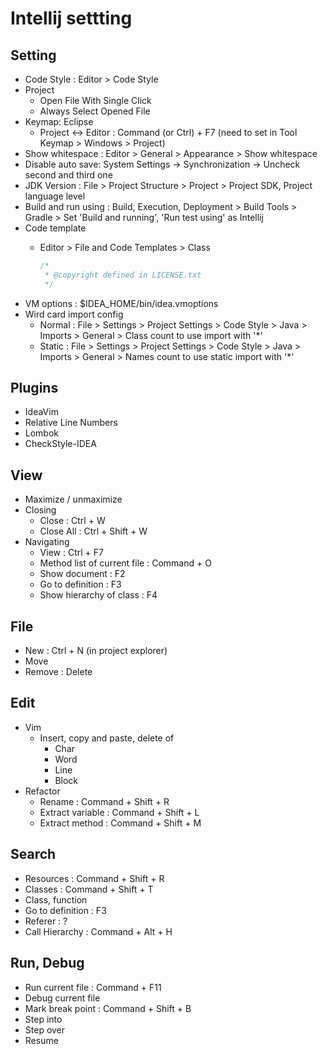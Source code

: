 # Intellij settting

## Setting

- Code Style : Editor > Code Style
- Project
  - Open File With Single Click
  - Always Select Opened File
- Keymap: Eclipse
  - Project <-> Editor : Command (or Ctrl) + F7 (need to set in Tool Keymap > Windows > Project)
- Show whitespace : Editor > General > Appearance > Show whitespace
- Disable auto save: System Settings -> Synchronization -> Uncheck second and third one
- JDK Version : File > Project Structure > Project > Project SDK, Project language level
- Build and run using : Build, Execution, Deployment > Build Tools > Gradle > Set 'Build and running', 'Run test using' as Intellij
- Code template
  - Editor > File and Code Templates > Class

    ```java
    /*
     * @copyright defined in LICENSE.txt
     */

    ```
- VM options : $IDEA_HOME/bin/idea.vmoptions
- Wird card import config
  - Normal : File > Settings > Project Settings > Code Style > Java > Imports > General > Class count to use import with '*'
  - Static : File > Settings > Project Settings > Code Style > Java > Imports > General > Names count to use static import with '*'

## Plugins

- IdeaVim
- Relative Line Numbers
- Lombok
- CheckStyle-IDEA

## View

- Maximize / unmaximize
- Closing
  - Close : Ctrl + W
  - Close All : Ctrl + Shift + W
- Navigating
  - View : Ctrl + F7
  - Method list of current file : Command + O
  - Show document : F2
  - Go to definition : F3
  - Show hierarchy of class : F4

## File

- New : Ctrl + N (in project explorer)
- Move
- Remove : Delete

## Edit

- Vim
  - Insert, copy and paste, delete of
    - Char
    - Word
    - Line
    - Block
- Refactor
  - Rename : Command + Shift + R
  - Extract variable : Command + Shift + L
  - Extract method : Command + Shift + M

## Search

- Resources : Command + Shift + R
- Classes : Command + Shift + T
- Class, function
- Go to definition : F3
- Referer : ?
- Call Hierarchy : Command + Alt + H

## Run, Debug

- Run current file : Command + F11
- Debug current file
- Mark break point : Command + Shift + B
- Step into
- Step over
- Resume
